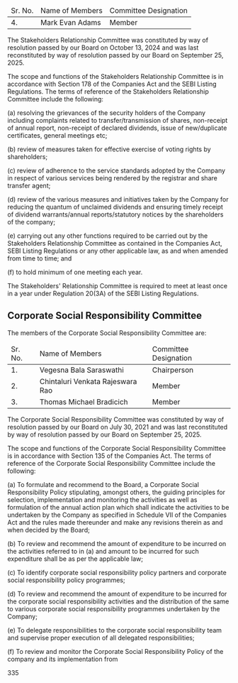 <table><thead><tr><td>Sr. No.</td><td>Name of Members</td><td>Committee Designation</td></tr></thead><tbody><tr><td>4.</td><td>Mark Evan Adams</td><td>Member</td></tr></tbody></table>

The Stakeholders Relationship Committee was constituted by way of resolution passed by our Board on October 13, 2024 and was last reconstituted by way of resolution passed by our Board on September 25, 2025.

The scope and functions of the Stakeholders Relationship Committee is in accordance with Section 178 of the Companies Act and the SEBI Listing Regulations. The terms of reference of the Stakeholders Relationship Committee include the following:

(a) resolving the grievances of the security holders of the Company including complaints related to transfer/transmission of shares, non-receipt of annual report, non-receipt of declared dividends, issue of new/duplicate certificates, general meetings etc;

(b) review of measures taken for effective exercise of voting rights by shareholders;

(c) review of adherence to the service standards adopted by the Company in respect of various services being rendered by the registrar and share transfer agent;

(d) review of the various measures and initiatives taken by the Company for reducing the quantum of unclaimed dividends and ensuring timely receipt of dividend warrants/annual reports/statutory notices by the shareholders of the company;

(e) carrying out any other functions required to be carried out by the Stakeholders Relationship Committee as contained in the Companies Act, SEBI Listing Regulations or any other applicable law, as and when amended from time to time; and

(f) to hold minimum of one meeting each year.

The Stakeholders' Relationship Committee is required to meet at least once in a year under Regulation 20(3A) of the SEBI Listing Regulations.

## Corporate Social Responsibility Committee

The members of the Corporate Social Responsibility Committee are:

<table><thead><tr><td>Sr. No.</td><td>Name of Members</td><td>Committee Designation</td></tr></thead><tbody><tr><td>1.</td><td>Vegesna Bala Saraswathi</td><td>Chairperson</td></tr><tr><td>2.</td><td>Chintaluri Venkata Rajeswara Rao</td><td>Member</td></tr><tr><td>3.</td><td>Thomas Michael Bradicich</td><td>Member</td></tr></tbody></table>

The Corporate Social Responsibility Committee was constituted by way of resolution passed by our Board on July 30, 2021 and was last reconstituted by way of resolution passed by our Board on September 25, 2025.

The scope and functions of the Corporate Social Responsibility Committee is in accordance with Section 135 of the Companies Act. The terms of reference of the Corporate Social Responsibility Committee include the following:

(a) To formulate and recommend to the Board, a Corporate Social Responsibility Policy stipulating, amongst others, the guiding principles for selection, implementation and monitoring the activities as well as formulation of the annual action plan which shall indicate the activities to be undertaken by the Company as specified in Schedule VII of the Companies Act and the rules made thereunder and make any revisions therein as and when decided by the Board;

(b) To review and recommend the amount of expenditure to be incurred on the activities referred to in (a) and amount to be incurred for such expenditure shall be as per the applicable law;

(c) To identify corporate social responsibility policy partners and corporate social responsibility policy programmes;

(d) To review and recommend the amount of expenditure to be incurred for the corporate social responsibility activities and the distribution of the same to various corporate social responsibility programmes undertaken by the Company;

(e) To delegate responsibilities to the corporate social responsibility team and supervise proper execution of all delegated responsibilities;

(f) To review and monitor the Corporate Social Responsibility Policy of the company and its implementation from

335